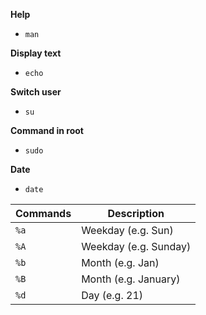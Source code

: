 **Help**
- `man`

**Display text**
- `echo`

**Switch user**
- `su`

**Command in root**
- `sudo`

**Date**
- `date`


| Commands| Description|
|-------------|---------|
|`%a`|Weekday (e.g. Sun)|
|`%A`|Weekday (e.g. Sunday)|
|`%b`|Month (e.g. Jan)|
|`%B`|Month (e.g. January)|
|`%d`|Day (e.g. 21)|



